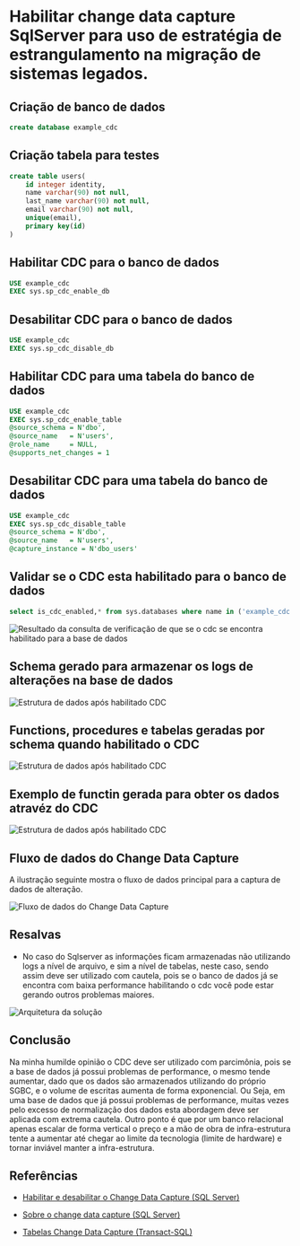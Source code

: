 
# Habilitar change data capture SqlServer para uso de estratégia de estrangulamento na migração de sistemas legados.

## Criação de banco de dados

```sql
create database example_cdc
```

## Criação tabela para testes

```sql
create table users(
	id integer identity,
	name varchar(90) not null,
	last_name varchar(90) not null,
	email varchar(90) not null,
	unique(email),
	primary key(id)
)
```

## Habilitar CDC para o banco de dados

```sql
USE example_cdc
EXEC sys.sp_cdc_enable_db  
```

## Desabilitar CDC para o banco de dados

```sql
USE example_cdc
EXEC sys.sp_cdc_disable_db
```

## Habilitar CDC para uma tabela do banco de dados

```sql
USE example_cdc
EXEC sys.sp_cdc_enable_table  
@source_schema = N'dbo',  
@source_name   = N'users',  
@role_name     = NULL,
@supports_net_changes = 1  
```

## Desabilitar CDC para uma tabela do banco de dados

```sql
USE example_cdc
EXEC sys.sp_cdc_disable_table  
@source_schema = N'dbo',  
@source_name   = N'users',
@capture_instance = N'dbo_users'
```

## Validar se o CDC esta habilitado para o banco de dados

```sql
select is_cdc_enabled,* from sys.databases where name in ('example_cdc')
```

![Resultado da consulta de verificação de que se o cdc se encontra habilitado para a base de dados](images/example_cdc-verify-database-is-enable.png)


## Schema gerado para armazenar os logs de alterações na base de dados

![Estrutura de dados após habilitado CDC](images/example_cdc-after-enable.png)

## Functions, procedures e tabelas geradas por schema quando habilitado o CDC

![Estrutura de dados após habilitado CDC](images/example_cdc-after-enable.png)

## Exemplo de functin gerada para obter os dados atravéz do CDC

![Estrutura de dados após habilitado CDC](images/example_cdc-after-enable.png)

## Fluxo de dados do Change Data Capture

A ilustração seguinte mostra o fluxo de dados principal para a captura de dados de alteração.

![Fluxo de dados do Change Data Capture](images/example_cdc-workflow-cdc.png)


## Resalvas

- No caso do Sqlserver as informações ficam armazenadas não utilizando logs a nível de arquivo, e sim a nível de tabelas, neste caso, sendo assim deve ser utilizado com cautela, pois se o banco de dados já se encontra com baixa performance habilitando o cdc você pode estar gerando outros problemas maiores.

![Arquitetura da solução](images/example_cdc-resalvas.png)


## Conclusão

Na minha humilde opinião o CDC deve ser utilizado com parcimônia, pois se a base de dados já possui problemas de performance, o mesmo tende aumentar, dado que os dados são armazenados utilizando do próprio SGBC, e o volume de escritas aumenta de forma exponencial. Ou Seja, em uma base de dados que já possui problemas de performance, muitas vezes pelo excesso de normalização dos dados esta abordagem deve ser aplicada com extrema cautela. Outro ponto é que por um banco relacional apenas escalar de forma vertical o preço e a mão de obra de infra-estrutura tente a aumentar até chegar ao limite da tecnologia (limite de hardware) e tornar inviável manter a infra-estrutura.


## Referências


- [Habilitar e desabilitar o Change Data Capture (SQL Server)](https://docs.microsoft.com/pt-br/sql/relational-databases/track-changes/enable-and-disable-change-data-capture-sql-server?view=sql-server-2017)

- [Sobre o change data capture (SQL Server)](https://docs.microsoft.com/pt-br/sql/relational-databases/track-changes/about-change-data-capture-sql-server?view=sql-server-2017)

- [Tabelas Change Data Capture (Transact-SQL)](https://docs.microsoft.com/pt-br/sql/relational-databases/system-tables/change-data-capture-tables-transact-sql?view=sql-server-2017)


